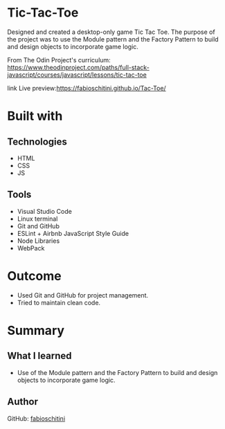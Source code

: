 # Tic-Tac-Toe

Designed and created a desktop-only game Tic Tac Toe. The purpose of the project was to use the Module pattern and the Factory Pattern to build and design objects to incorporate game logic.

From The Odin Project's curriculum:
https://www.theodinproject.com/paths/full-stack-javascript/courses/javascript/lessons/tic-tac-toe

link Live preview:https://fabioschitini.github.io/Tac-Toe/


# Built with

## Technologies

* HTML
* CSS
* JS

## Tools

* Visual Studio Code
* Linux terminal
* Git and GitHub
* ESLint + Airbnb JavaScript Style Guide
* Node Libraries
* WebPack

# Outcome
* Used Git and GitHub for project management.
* Tried to maintain clean code.

# Summary

## What I learned

* Use of  the Module pattern and the Factory Pattern to build and design objects to incorporate game logic.


## Author

GitHub: [fabioschitini](https://github.com/fabioschitini)

